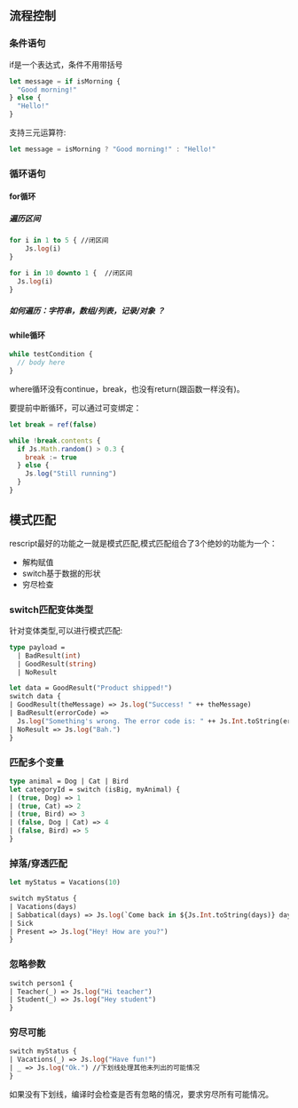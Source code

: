 ## 流程控制

### 条件语句

if是一个表达式，条件不用带括号

```js
let message = if isMorning {
  "Good morning!"
} else {
  "Hello!"
}
```

支持三元运算符:

```js
let message = isMorning ? "Good morning!" : "Hello!"
```

### 循环语句

#### for循环

##### 遍历区间

```ocaml
for i in 1 to 5 { //闭区间
    Js.log(i)
}
```

```ocaml
for i in 10 downto 1 {	//闭区间
  Js.log(i)
}

```

##### 如何遍历：字符串，数组/列表，记录/对象 ？



#### while循环

```js
while testCondition {
  // body here
}
```

where循环没有continue，break，也没有return(跟函数一样没有)。

要提前中断循环，可以通过可变绑定：

```js
let break = ref(false)

while !break.contents {
  if Js.Math.random() > 0.3 {
    break := true
  } else {
    Js.log("Still running")
  }
}
```

## 模式匹配

rescript最好的功能之一就是模式匹配,模式匹配组合了3个绝妙的功能为一个：

- 解构赋值
- switch基于数据的形状
- 穷尽检查

### switch匹配变体类型

针对变体类型,可以进行模式匹配:

```ocaml
type payload =
  | BadResult(int)
  | GoodResult(string)
  | NoResult

let data = GoodResult("Product shipped!")
switch data {
| GoodResult(theMessage) => Js.log("Success! " ++ theMessage)
| BadResult(errorCode) =>
  Js.log("Something's wrong. The error code is: " ++ Js.Int.toString(errorCode))
| NoResult => Js.log("Bah.")
}

```

### 匹配多个变量

```ocaml
type animal = Dog | Cat | Bird
let categoryId = switch (isBig, myAnimal) {
| (true, Dog) => 1
| (true, Cat) => 2
| (true, Bird) => 3
| (false, Dog | Cat) => 4
| (false, Bird) => 5
}
```

### 掉落/穿透匹配

```ocaml
let myStatus = Vacations(10)

switch myStatus {
| Vacations(days)
| Sabbatical(days) => Js.log(`Come back in ${Js.Int.toString(days)} days!`)
| Sick
| Present => Js.log("Hey! How are you?")
}
```

### 忽略参数

```ocaml
switch person1 {
| Teacher(_) => Js.log("Hi teacher")
| Student(_) => Js.log("Hey student")
}
```

### 穷尽可能

```ocaml
switch myStatus {
| Vacations(_) => Js.log("Have fun!")
| _ => Js.log("Ok.") //下划线处理其他未列出的可能情况
}
```

如果没有下划线，编译时会检查是否有忽略的情况，要求穷尽所有可能情况。















